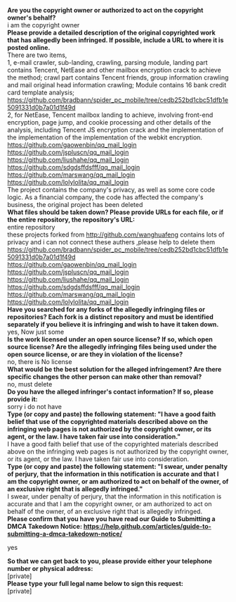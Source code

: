 **Are you the copyright owner or authorized to act on the copyright owner's behalf?**    
i am the copyright owner  
**Please provide a detailed description of the original copyrighted work that has allegedly been infringed. If possible, include a URL to where it is posted online.**    
There are two items,  
1, e-mail crawler, sub-landing, crawling, parsing module, landing part contains Tencent, NetEase and other mailbox encryption crack to achieve the method; crawl part contains Tencent friends, group information crawling and mail original head information crawling; Module contains 16 bank credit card template analysis;  
https://github.com/bradbann/spider_pc_mobile/tree/cedb252bd1cbc51dfb1e5091331d0b7a01d1f49d  
2, for NetEase, Tencent mailbox landing to achieve, involving front-end encryption, page jump, and cookie processing and other details of the analysis, including Tencent JS encryption crack and the implementation of the implementation of the implementation of the webkit encryption.  
https://github.com/gaowenbin/qq_mail_login  
https://github.com/jspluscn/qq_mail_login  
https://github.com/liushahe/qq_mail_login  
https://github.com/sdgdsffdsfff/qq_mail_login  
https://github.com/marswang/qq_mail_login  
https://github.com/lolylolita/qq_mail_login  
The project contains the company's privacy, as well as some core code logic. As a financial company, the code has affected the company's business, the original project has been deleted  
**What files should be taken down? Please provide URLs for each file, or if the entire repository, the repository's URL:**  
entire repository  
these projects forked from http://github.com/wanghuafeng contains lots of privacy and i can not connect these authers ,please help to delete them  
https://github.com/bradbann/spider_pc_mobile/tree/cedb252bd1cbc51dfb1e5091331d0b7a01d1f49d  
https://github.com/gaowenbin/qq_mail_login  
https://github.com/jspluscn/qq_mail_login  
https://github.com/liushahe/qq_mail_login  
https://github.com/sdgdsffdsfff/qq_mail_login  
https://github.com/marswang/qq_mail_login  
https://github.com/lolylolita/qq_mail_login  
**Have you searched for any forks of the allegedly infringing files or repositories? Each fork is a distinct repository and must be identified separately if you believe it is infringing and wish to have it taken down.**    
yes, Now just some  
**Is the work licensed under an open source license? If so, which open source license? Are the allegedly infringing files being used under the open source license, or are they in violation of the license?**    
no, there is No license  
**What would be the best solution for the alleged infringement? Are there specific changes the other person can make other than removal?**    
no, must delete  
**Do you have the alleged infringer's contact information? If so, please provide it:**    
sorry i do not have  
**Type (or copy and paste) the following statement: "I have a good faith belief that use of the copyrighted materials described above on the infringing web pages is not authorized by the copyright owner, or its agent, or the law. I have taken fair use into consideration."**    
I have a good faith belief that use of the copyrighted materials described above on the infringing web pages is not authorized by the copyright owner, or its agent, or the law. I have taken fair use into consideration.  
**Type (or copy and paste) the following statement: "I swear, under penalty of perjury, that the information in this notification is accurate and that I am the copyright owner, or am authorized to act on behalf of the owner, of an exclusive right that is allegedly infringed."**    
I swear, under penalty of perjury, that the information in this notification is accurate and that I am the copyright owner, or am authorized to act on behalf of the owner, of an exclusive right that is allegedly infringed.  
**Please confirm that you have you have read our Guide to Submitting a DMCA Takedown Notice:  https://help.github.com/articles/guide-to-submitting-a-dmca-takedown-notice/**    

yes

**So that we can get back to you, please provide either your telephone number or physical address:**    
[private]  
**Please type your full legal name below to sign this request:**    
[private]
